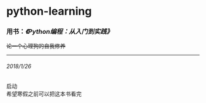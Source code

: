 # python-learning
### 用书：_《Python编程：从入门到实践》_

 ~~论一个心理狗的自我修养~~  
 
------

###### 2018/1/26
启动  
希望寒假之前可以把这本书看完  

